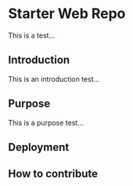 # Starter Web Repo

This is a test...

## Introduction

This is an introduction test...

## Purpose

This is a purpose test...

## Deployment

## How to contribute

